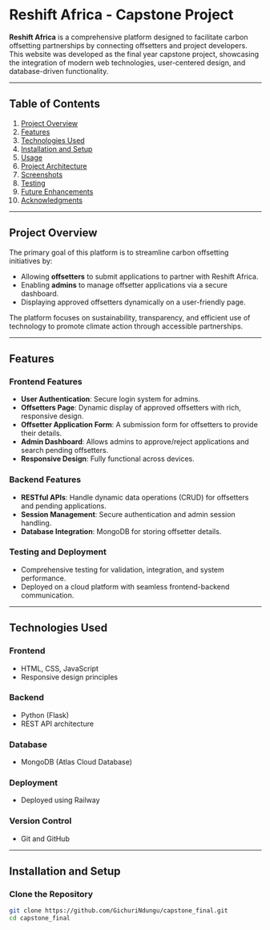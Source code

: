 # Reshift Africa - Capstone Project

**Reshift Africa** is a comprehensive platform designed to facilitate carbon offsetting partnerships by connecting offsetters and project developers. This website was developed as the final year capstone project, showcasing the integration of modern web technologies, user-centered design, and database-driven functionality.

---

## Table of Contents

1. [Project Overview](#project-overview)
2. [Features](#features)
3. [Technologies Used](#technologies-used)
4. [Installation and Setup](#installation-and-setup)
5. [Usage](#usage)
6. [Project Architecture](#project-architecture)
7. [Screenshots](#screenshots)
8. [Testing](#testing)
9. [Future Enhancements](#future-enhancements)
10. [Acknowledgments](#acknowledgments)

---

## Project Overview

The primary goal of this platform is to streamline carbon offsetting initiatives by:
- Allowing **offsetters** to submit applications to partner with Reshift Africa.
- Enabling **admins** to manage offsetter applications via a secure dashboard.
- Displaying approved offsetters dynamically on a user-friendly page.

The platform focuses on sustainability, transparency, and efficient use of technology to promote climate action through accessible partnerships.

---

## Features

### **Frontend Features**
- **User Authentication**: Secure login system for admins.
- **Offsetters Page**: Dynamic display of approved offsetters with rich, responsive design.
- **Offsetter Application Form**: A submission form for offsetters to provide their details.
- **Admin Dashboard**: Allows admins to approve/reject applications and search pending offsetters.
- **Responsive Design**: Fully functional across devices.

### **Backend Features**
- **RESTful APIs**: Handle dynamic data operations (CRUD) for offsetters and pending applications.
- **Session Management**: Secure authentication and admin session handling.
- **Database Integration**: MongoDB for storing offsetter details.

### **Testing and Deployment**
- Comprehensive testing for validation, integration, and system performance.
- Deployed on a cloud platform with seamless frontend-backend communication.

---

## Technologies Used

### **Frontend**
- HTML, CSS, JavaScript
- Responsive design principles

### **Backend**
- Python (Flask)
- REST API architecture

### **Database**
- MongoDB (Atlas Cloud Database)

### **Deployment**
- Deployed using Railway

### **Version Control**
- Git and GitHub

---

## Installation and Setup

### **Clone the Repository**
```bash
git clone https://github.com/GichuriNdungu/capstone_final.git
cd capstone_final
